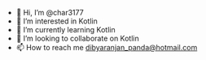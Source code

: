 - 👋 Hi, I’m @char3177
- 👀 I’m interested in Kotlin
- 🌱 I’m currently learning Kotlin
- 💞️ I’m looking to collaborate on Kotlin
- 📫 How to reach me dibyaranjan_panda@hotmail.com

<!---
char3177/char3177 is a ✨ special ✨ repository because its `README.md` (this file) appears on your GitHub profile.
You can click the Preview link to take a look at your changes.
--->
